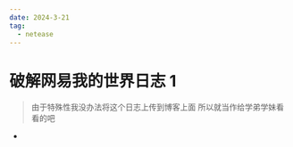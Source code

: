 ```yaml
---
date: 2024-3-21
tag:
  - netease
---
```


# 破解网易我的世界日志 1

> 由于特殊性我没办法将这个日志上传到博客上面 所以就当作给学弟学妹看看的吧

- 